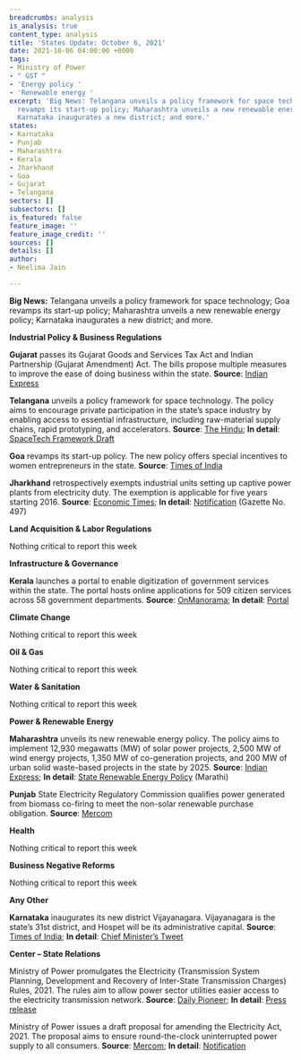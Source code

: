 ```yaml
---
breadcrumbs: analysis
is_analysis: true
content_type: analysis
title: 'States Update: October 6, 2021'
date: 2021-10-06 04:00:00 +0000
tags:
- Ministry of Power
- " GST "
- 'Energy policy '
- 'Renewable energy '
excerpt: 'Big News: Telangana unveils a policy framework for space technology; Goa
  revamps its start-up policy; Maharashtra unveils a new renewable energy policy;
  Karnataka inaugurates a new district; and more.'
states:
- Karnataka
- Punjab
- Maharashtra
- Kerala
- Jharkhand
- Goa
- Gujarat
- Telangana
sectors: []
subsectors: []
is_featured: false
feature_image: ''
feature_image_credit: ''
sources: []
details: []
author:
- Neelima Jain

---
```

**Big News:** Telangana unveils a policy framework for space technology; Goa revamps its start-up policy; Maharashtra unveils a new renewable energy policy; Karnataka inaugurates a new district; and more.

**Industrial Policy & Business Regulations**

**Gujarat** passes its Gujarat Goods and Services Tax Act and Indian Partnership (Gujarat Amendment) Act. The bills propose multiple measures to improve the ease of doing business within the state. **Source**: [Indian Express](https://indianexpress.com/article/cities/ahmedabad/bills-passed-to-amend-gujarat-gst-act-and-indian-partnership-act-7540502/)

**Telangana** unveils a policy framework for space technology. The policy aims to encourage private participation in the state’s space industry by enabling access to essential infrastructure, including raw-material supply chains, rapid prototyping, and accelerators. **Source**: [The Hindu](https://www.thehindu.com/news/cities/Hyderabad/with-an-eye-on-the-sky-ts-unveils-draft-space-tech-policy/article36764762.ece); **In detail**: [SpaceTech Framework Draft](https://it.telangana.gov.in/wp-content/uploads/2021/09/Telanganas-SpaceTech-Framework-Draft-2021.pdf)

**Goa** revamps its start-up policy. The new policy offers special incentives to women entrepreneurs in the state. **Source**: [Times of India](https://timesofindia.indiatimes.com/city/goa/cabinet-nod-for-new-start-up-policy-eyes-6k-jobs-for-locals/articleshow/86665149.cms)

**Jharkhand** retrospectively exempts industrial units setting up captive power plants from electricity duty. The exemption is applicable for five years starting 2016. **Source**: [Economic Times](https://energy.economictimes.indiatimes.com/news/power/jharkhand-grants-retrospective-exemption-in-electricity-duty-for-captive-power-plants/86698709); **In detail**: [Notification](https://jharkhandgazette.nic.in/SearchNotific.aspx) (Gazette No. 497)

**Land Acquisition & Labor Regulations**

Nothing critical to report this week

**Infrastructure & Governance**

**Kerala** launches a portal to enable digitization of government services within the state. The portal hosts online applications for 509 citizen services across 58 government departments. **Source**: [OnManorama](https://www.onmanorama.com/news/kerala/2021/10/01/kerala-government-e-sevanam-service-portal-inaugurated.html); **In detail**: [Portal](https://services.kerala.gov.in/)

**Climate Change**

Nothing critical to report this week

**Oil & Gas**

Nothing critical to report this week

**Water & Sanitation**

Nothing critical to report this week

**Power & Renewable Energy**

**Maharashtra** unveils its new renewable energy policy. The policy aims to implement 12,930 megawatts (MW) of solar power projects, 2,500 MW of wind energy projects, 1,350 MW of co-generation projects, and 200 MW of urban solid waste-based projects in the state by 2025. **Source**: [Indian Express](https://indianexpress.com/article/cities/mumbai/new-renewable-energy-policy-to-implement-power-projects-by-2025-7544838/); **In detail**: [State Renewable Energy Policy](https://www.mahaurja.com/meda/data/other/Policy2020GridAndOffGrid.pdf) (Marathi)

**Punjab** State Electricity Regulatory Commission qualifies power generated from biomass co-firing to meet the non-solar renewable purchase obligation. **Source**: [Mercom](https://mercomindia.com/biomass-qualifies-non-solar-rpo/)

**Health**

Nothing critical to report this week

**Business Negative Reforms**

Nothing critical to report this week

**Any Other**

**Karnataka** inaugurates its new district Vijayanagara. Vijayanagara is the state’s 31st district, and Hospet will be its administrative capital. **Source**: [Times of India](https://timesofindia.indiatimes.com/city/bengaluru/karnatakas-31st-district-vijayanagara-comes-into-being/articleshow/86713320.cms); **In detail**: [Chief Minister’s Tweet](https://twitter.com/BSBommai/status/1444338254199734277?s=20)

**Center – State Relations**

Ministry of Power promulgates the Electricity (Transmission System Planning, Development and Recovery of Inter-State Transmission Charges) Rules, 2021. The rules aim to allow power sector utilities easier access to the electricity transmission network. **Source**: [Daily Pioneer](https://www.dailypioneer.com/2021/business/centre-notifies-new-rules-providing-easier-access-to-electricity-transmission-network.html); **In detail**: [Press release](https://pib.gov.in/PressReleasePage.aspx?PRID=1760545)

Ministry of Power issues a draft proposal for amending the Electricity Act, 2021. The proposal aims to ensure round-the-clock uninterrupted power supply to all consumers. **Source**: [Mercom](https://mercomindia.com/discoms-must-ensure-power-supply/); **In detail**: [Notification](https://powermin.gov.in/sites/default/files/webform/notices/Seeking_comments_on_draft_electricity_rights_of_consumers_amendment_rules_2021.pdf)